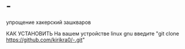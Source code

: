 # -
упрощение хакерский зашкваров 

 КАК УСТАНОВИТЬ
 На вашем устройстве linux gnu введите 
 "git clone https://github.com/kirikra0/-.git" 
